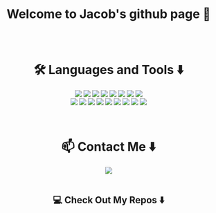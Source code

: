 <div align="center">
  <h1> Welcome to Jacob's github page 👋 </h1>
  </br>
  </br>
  <h1> 🛠️ Languages and Tools ⬇️ </h1>
  <div>
    <img src="https://img.shields.io/badge/html5-%23E34F26.svg?style=for-the-badge&logo=html5&logoColor=white">
    <img src="https://img.shields.io/badge/css3-%231572B6.svg?style=for-the-badge&logo=css3&logoColor=white">
    <img src="https://img.shields.io/badge/javascript-%23323330.svg?style=for-the-badge&logo=javascript&logoColor=%23F7DF1E">
    <img src="https://img.shields.io/badge/typescript-%23007ACC.svg?style=for-the-badge&logo=typescript&logoColor=white">
    <img src="https://img.shields.io/badge/react-%2320232a.svg?style=for-the-badge&logo=react&logoColor=%2361DAFB">
    <img src="https://img.shields.io/badge/vite-%23646CFF.svg?style=for-the-badge&logo=vite&logoColor=white">
    <img src="https://img.shields.io/badge/Next-black?style=for-the-badge&logo=next.js&logoColor=white">
    <img src="https://img.shields.io/badge/java-%23ED8B00.svg?style=for-the-badge&logo=openjdk&logoColor=white">
  </div>
  <div>
    <img src="https://img.shields.io/badge/node.js-6DA55F?style=for-the-badge&logo=node.js&logoColor=white">
    <img src="https://img.shields.io/badge/express.js-%23404d59.svg?style=for-the-badge&logo=express&logoColor=%2361DAFB">
    <img src="https://img.shields.io/badge/jquery-%230769AD.svg?style=for-the-badge&logo=jquery&logoColor=white">
    <img src="https://img.shields.io/badge/postgres-%23316192.svg?style=for-the-badge&logo=postgresql&logoColor=white">   
    <img src="https://img.shields.io/badge/tailwindcss-%2338B2AC.svg?style=for-the-badge&logo=tailwind-css&logoColor=white">
    <img src="https://img.shields.io/badge/Prisma-3982CE?style=for-the-badge&logo=Prisma&logoColor=white">
    <img src="https://img.shields.io/badge/MongoDB-%234ea94b.svg?style=for-the-badge&logo=mongodb&logoColor=white">
    <img src="https://img.shields.io/badge/-jest-%23C21325?style=for-the-badge&logo=jest&logoColor=white">
    <img src="https://img.shields.io/badge/Firebase-039BE5?style=for-the-badge&logo=Firebase&logoColor=white">
  </div>
  </br>
  </br>
  <h1> 📫 Contact Me ⬇️ </h1>
  <a href="https://www.linkedin.com/in/jacobwalus/"><img src="https://img.shields.io/badge/linkedin-%230077B5.svg?style=for-the-badge&logo=linkedin&logoColor=white"></a>
  </br>
  </br>
  <h2>💻 Check Out My Repos ⬇️</h2>
</div>
